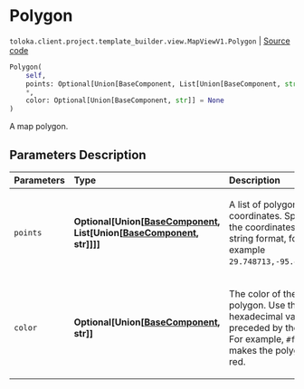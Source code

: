 # Polygon
`toloka.client.project.template_builder.view.MapViewV1.Polygon` | [Source code](https://github.com/Toloka/toloka-kit/blob/v1.2.0/src/client/project/template_builder/view.py#L473)

```python
Polygon(
    self,
    points: Optional[Union[BaseComponent, List[Union[BaseComponent, str]]]] = None,
    *,
    color: Optional[Union[BaseComponent, str]] = None
)
```

A map polygon.

## Parameters Description

| Parameters | Type | Description |
| :----------| :----| :-----------|
`points`|**Optional\[Union\[[BaseComponent](toloka.client.project.template_builder.base.BaseComponent.md), List\[Union\[[BaseComponent](toloka.client.project.template_builder.base.BaseComponent.md), str\]\]\]\]**|<p>A list of polygon coordinates. Specify the coordinates in the string format, for example `29.748713,-95.404287`.</p>
`color`|**Optional\[Union\[[BaseComponent](toloka.client.project.template_builder.base.BaseComponent.md), str\]\]**|<p>The color of the polygon. Use the hexadecimal values preceded by the `#`. For example, `#f00` makes the polygon red.</p>
